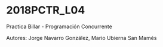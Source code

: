 # 2018PCTR_L04
Practica Billar - Programación Concurrente

Autores: Jorge Navarro González, Mario Ubierna San Mamés
